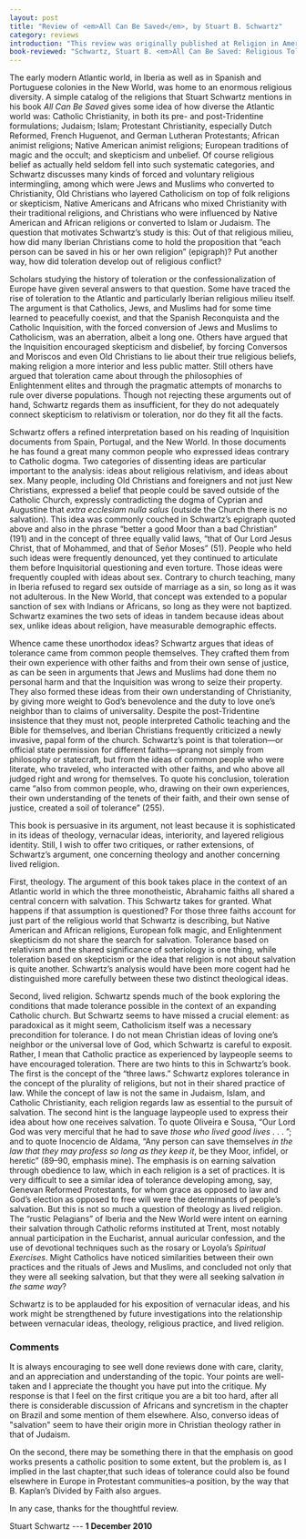 ```yaml
---
layout: post
title: "Review of <em>All Can Be Saved</em>, by Stuart B. Schwartz"
category: reviews
introduction: "This review was originally published at Religion in America."
book-reviewed: "Schwartz, Stuart B. <em>All Can Be Saved: Religious Tolerance and Salvation in the Iberian Atlantic World</em>. New Haven, CT: Yale University Press, 2008. ISBN: 978-0-300-15854-0."
---
```


The early modern Atlantic world, in Iberia as well as in Spanish and
Portuguese colonies in the New World, was home to an enormous religious
diversity. A simple catalog of the religions that Stuart Schwartz
mentions in his book *All Can Be Saved* gives some idea of how diverse
the Atlantic world was: Catholic Christianity, in both its pre- and
post-Tridentine formulations; Judaism; Islam; Protestant Christianity,
especially Dutch Reformed, French Huguenot, and German Lutheran
Protestants; African animist religions; Native American animist
religions; European traditions of magic and the occult; and skepticism
and unbelief. Of course religious belief as actually held seldom fell
into such systematic categories, and Schwartz discusses many kinds of
forced and voluntary religious intermingling, among which were Jews and
Muslims who converted to Christianity, Old Christians who layered
Catholicism on top of folk religions or skepticism, Native Americans and
Africans who mixed Christianity with their traditional religions, and
Christians who were influenced by Native American and African religions
or converted to Islam or Judaism. The question that motivates Schwartz’s
study is this: Out of that religious milieu, how did many Iberian
Christians come to hold the proposition that “each person can be saved
in his or her own religion” (epigraph)? Put another way, how did
toleration develop out of religious conflict?

Scholars studying the history of toleration or the confessionalization
of Europe have given several answers to that question. Some have traced
the rise of toleration to the Atlantic and particularly Iberian
religious milieu itself. The argument is that Catholics, Jews, and
Muslims had for some time learned to peacefully coexist, and that the
Spanish Reconquista and the Catholic Inquisition, with the forced
conversion of Jews and Muslims to Catholicism, was an aberration, albeit
a long one. Others have argued that the Inquisition encouraged
skepticism and disbelief, by forcing Conversos and Moriscos and even Old
Christians to lie about their true religious beliefs, making religion a
more interior and less public matter. Still others have argued that
toleration came about through the philosophies of Enlightenment elites
and through the pragmatic attempts of monarchs to rule over diverse
populations. Though not rejecting these arguments out of hand, Schwartz
regards them as insufficient, for they do not adequately connect
skepticism to relativism or toleration, nor do they fit all the facts.

Schwartz offers a refined interpretation based on his reading of
Inquisition documents from Spain, Portugal, and the New World. In those
documents he has found a great many common people who expressed ideas
contrary to Catholic dogma. Two categories of dissenting ideas are
particular important to the analysis: ideas about religious relativism,
and ideas about sex. Many people, including Old Christians and
foreigners and not just New Christians, expressed a belief that people
could be saved outside of the Catholic Church, expressly contradicting
the dogma of Cyprian and Augustine that *extra ecclesiam nulla salus*
(outside the Church there is no salvation). This idea was commonly
couched in Schwartz’s epigraph quoted above and also in the phrase
“better a good Moor than a bad Christian” (191) and in the concept of
three equally valid laws, “that of Our Lord Jesus Christ, that of
Mohammed, and that of Señor Moses” (51). People who held such ideas were
frequently denounced, yet they continued to articulate them before
Inquisitorial questioning and even torture. Those ideas were frequently
coupled with ideas about sex. Contrary to church teaching, many in
Iberia refused to regard sex outside of marriage as a sin, so long as it
was not adulterous. In the New World, that concept was extended to a
popular sanction of sex with Indians or Africans, so long as they were
not baptized. Schwartz examines the two sets of ideas in tandem because
ideas about sex, unlike ideas about religion, have measurable
demographic effects.

Whence came these unorthodox ideas? Schwartz argues that ideas of
tolerance came from common people themselves. They crafted them from
their own experience with other faiths and from their own sense of
justice, as can be seen in arguments that Jews and Muslims had done them
no personal harm and that the Inquisition was wrong to seize their
property. They also formed these ideas from their own understanding of
Christianity, by giving more weight to God’s benevolence and the duty to
love one’s neighbor than to claims of universality. Despite the
post-Tridentine insistence that they must not, people interpreted
Catholic teaching and the Bible for themselves, and Iberian Christians
frequently criticized a newly invasive, papal form of the church.
Schwartz’s point is that toleration—or official state permission for
different faiths—sprang not simply from philosophy or statecraft, but
from the ideas of common people who were literate, who traveled, who
interacted with other faiths, and who above all judged right and wrong
for themselves. To quote his conclusion, toleration came “also from
common people, who, drawing on their own experiences, their own
understanding of the tenets of their faith, and their own sense of
justice, created a soil of tolerance” (255).

This book is persuasive in its argument, not least because it is
sophisticated in its ideas of theology, vernacular ideas, interiority,
and layered religious identity. Still, I wish to offer two critiques, or
rather extensions, of Schwartz’s argument, one concerning theology and
another concerning lived religion.

First, theology. The argument of this book takes place in the context of
an Atlantic world in which the three monotheistic, Abrahamic faiths all
shared a central concern with salvation. This Schwartz takes for
granted. What happens if that assumption is questioned? For those three
faiths account for just part of the religious world that Schwartz is
describing, but Native American and African religions, European folk
magic, and Enlightenment skepticism do not share the search for
salvation. Tolerance based on relativism and the shared significance of
soteriology is one thing, while toleration based on skepticism or the
idea that religion is not about salvation is quite another. Schwartz’s
analysis would have been more cogent had he distinguished more carefully
between these two distinct theological ideas.

Second, lived religion. Schwartz spends much of the book exploring the
conditions that made tolerance possible in the context of an expanding
Catholic church. But Schwartz seems to have missed a crucial element: as
paradoxical as it might seem, Catholicism itself was a necessary
precondition for tolerance. I do not mean Christian ideas of loving
one’s neighbor or the universal love of God, which Schwartz is careful
to exposit. Rather, I mean that Catholic practice as experienced by
laypeople seems to have encouraged toleration. There are two hints to
this in Schwartz’s book. The first is the concept of the “three laws.”
Schwartz explores tolerance in the concept of the plurality of
religions, but not in their shared practice of law. While the concept of
law is not the same in Judaism, Islam, and Catholic Christianity, each
religion regards law as essential to the pursuit of salvation. The
second hint is the language laypeople used to express their idea about
how one receives salvation. To quote Oliveira e Sousa, “Our Lord God was
very merciful that he had to save *those who lived good lives* . . . ”;
and to quote Inocencio de Aldama, “Any person can save themselves *in
the law that they may profess so long as they keep it*, be they Moor,
infidel, or heretic” (89–90, emphasis mine). The emphasis is on earning
salvation through obedience to law, which in each religion is a set of
practices. It is very difficult to see a similar idea of tolerance
developing among, say, Genevan Reformed Protestants, for whom grace as
opposed to law and God’s election as opposed to free will were the
determinants of people’s salvation. But this is not so much a question
of theology as lived religion. The “rustic Pelagians” of Iberia and the
New World were intent on earning their salvation through Catholic
reforms instituted at Trent, most notably annual participation in the
Eucharist, annual auricular confession, and the use of devotional
techniques such as the rosary or Loyola’s *Spiritual Exercises*. Might
Catholics have noticed similarities between their own practices and the
rituals of Jews and Muslims, and concluded not only that they were all
seeking salvation, but that they were all seeking salvation *in the same
way*?

Schwartz is to be applauded for his exposition of vernacular ideas, and
his work might be strengthened by future investigations into the
relationship between vernacular ideas, theology, religious practice, and
lived religion.

### Comments ###

It is always encouraging to see well done reviews done with
care, clarity, and an appreciation and understanding of the
topic. Your points are well-taken and I appreciate the thought
you have put into the critique. My response is that I feel on
the first critique you are a bit too hard, after all there is
considerable discussion of Africans and syncretism in the
chapter on Brazil and some mention of them elsewhere. Also,
converso ideas of "salvation" seem to have their origin more in
Christian theology rather in that of Judaism.

On the second, there may be something there in that the emphasis
on good works presents a catholic position to some extent, but
the problem is, as I implied in the last chapter,that such ideas
of tolerance could also be found elsewhere in Europe in
Protestant communities–a position, by the way that B. Kaplan’s
Divided by Faith also argues.

In any case, thanks for the thoughtful review.

Stuart Schwartz --- **1 December 2010**
